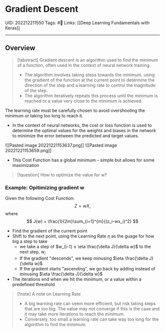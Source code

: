 # Gradient Descent
UID: 202212211550
Tags: #🌱 
Links: [[Deep Learning Fundamentals with Keras]]

----
## Overview
> [!abstract]
> Gradient descent is an algorithm used to find the minimum of a function, often used in the context of neural network training. 
> - The algorithm involves taking steps towards the minimum, using the gradient of the function at the current point to determine the direction of the step and a learning rate to control the magnitude of the step. 
> - The algorithm iteratively repeats this process until the minimum is reached or a value very close to the minimum is achieved. 
> 

The learning rate must be carefully chosen to avoid overshooting the minimum or taking too long to reach it. 
- In the context of neural networks, the cost or loss function is used to determine the optimal values for the weights and biases in the network to minimize the error between the predicted and target values.

![[Pasted image 20221221153637.png]]
![[Pasted image 20221221153659.png]]
- This Cost Function has a global minimum – simple but allows for some maximization
> [!question]
> How to optimize the value for w?
### Example: Opitimizing gradient w
Given the following Cost Function:
$$
Z=wX,
$$
 where
$$
J(w) = \frac{1}{2m}\sum_{i=1}^{m}{(z_i-wx_i)^2}
$$
- Find the gradient of the current point
- Shift to the next point, using the Learning Rate $\eta$  as the guage for how big a step to take 
	- we take a step of $w_{i-1} ± \eta \frac{\delta J}{\delta w}$ to  the next step, $w_i$ 
	- If the gradient "descends", we keep minusing $\eta \frac{\delta J}{\delta w}$ 
	- If the gradient starts "ascending", we go back by adding instead of minusing $\eta \frac{\delta J}{\delta w}$ 
- The iterations end when we hit the minimum, or a value within a predefined threshold
> [!note] A note on Learning Rate
> - A big learning rate can seem more efficient, but risk taking steps that are too big. The value may not converge if this is the case and it may take more iterations to reach the minimum.
> - Conversely, too small a learning rate can take way too long for the algorithm to find the minimum.
